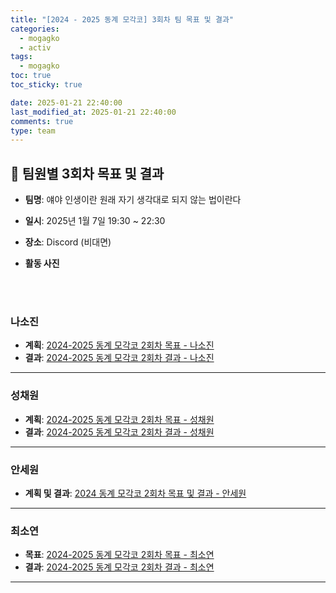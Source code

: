 ```yaml
---
title: "[2024 - 2025 동계 모각코] 3회차 팀 목표 및 결과"
categories:
  - mogagko
  - activ
tags:
  - mogagko
toc: true
toc_sticky: true

date: 2025-01-21 22:40:00
last_modified_at: 2025-01-21 22:40:00
comments: true
type: team
---
```

## 📍 팀원별 3회차 목표 및 결과
- **팀명**: 얘야 인생이란 원래 자기 생각대로 되지 않는 법이란다
- **일시**: 2025년 1월 7일 19:30 ~ 22:30
- **장소**: Discord (비대면)
- **활동 사진**
  <div style="text-align: center;">
    
  </div>

<br><br>

### **나소진**
- **계획**: [2024-2025 동계 모각코 2회차 목표 - 나소진]()
- **결과**: [2024-2025 동계 모각코 2회차 결과 - 나소진]()

---

### **성채원**
- **계획**: [2024-2025 동계 모각코 2회차 목표 - 성채원]()
- **결과**: [2024-2025 동계 모각코 2회차 결과 - 성채원]()

---

### **안세원**
- **계획 및 결과**: [2024 동계 모각코 2회차 목표 및 결과 - 안세원]()

---

### **최소연**
- **목표**: [2024-2025 동계 모각코 2회차 목표 - 최소연]()
- **결과**: [2024-2025 동계 모각코 2회차 결과 - 최소연]()

---
<br><br>